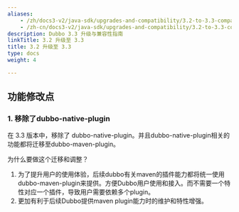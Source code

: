 ```yaml
---
aliases:
    - /zh/docs3-v2/java-sdk/upgrades-and-compatibility/3.2-to-3.3-compatibility-guide/
    - /zh-cn/docs3-v2/java-sdk/upgrades-and-compatibility/3.2-to-3.3-compatibility-guide/
description: Dubbo 3.3 升级与兼容性指南
linkTitle: 3.2 升级至 3.3
title: 3.2 升级至 3.3
type: docs
weight: 4

---
```







## 功能修改点

### 1. 移除了dubbo-native-plugin

在 3.3 版本中，移除了 dubbo-native-plugin。并且dubbo-native-plugin相关的功能都将迁移至dubbo-maven-plugin。

为什么要做这个迁移和调整？

1. 为了提升用户的使用体验，后续dubbo有关maven的插件能力都将统一使用dubbo-maven-plugin来提供。方便Dubbo用户使用和接入。而不需要一个特性对应一个插件，导致用户需要依赖多个plugin。
2. 更加有利于后续Dubbo提供maven plugin能力时的维护和特性增强。

